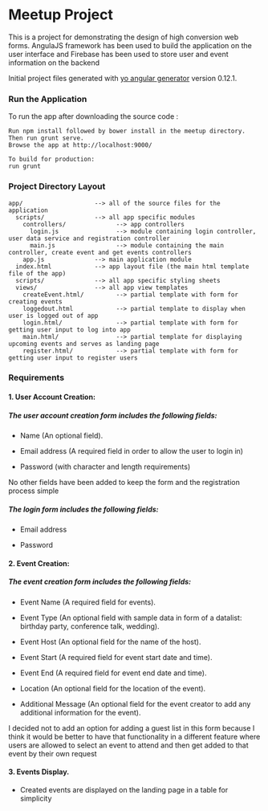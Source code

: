 # Meetup Project

This is a project for demonstrating the design of high conversion web forms. AngulaJS framework has been used to build the application on the user interface and Firebase has been used to store user and event information on the backend

Initial project files generated with [yo angular generator](https://github.com/yeoman/generator-angular)
version 0.12.1.

### Run the Application

To run the app after downloading the source code :

```
Run npm install followed by bower install in the meetup directory.
Then run grunt serve.
Browse the app at http://localhost:9000/

To build for production:
run grunt
```

### Project Directory Layout

```
app/                    --> all of the source files for the application
  scripts/              --> all app specific modules
    controllers/              --> app controllers
      login.js                --> module containing login controller, user data service and registration controller
      main.js                 --> module containing the main controller, create event and get events controllers
    app.js              --> main application module
  index.html            --> app layout file (the main html template file of the app)
  scripts/              --> all app specific styling sheets
  views/                --> all app view templates
    createEvent.html/         --> partial template with form for creating events
    loggedout.html            --> partial template to display when user is logged out of app
    login.html/               --> partial template with form for getting user input to log into app
    main.html/                --> partial template for displaying upcoming events and serves as landing page
    register.html/            --> partial template with form for getting user input to register users

```

### Requirements

#### 1. User Account Creation:

##### The user account creation form includes the following fields:

- Name (An optional field).

- Email address (A required field in order to allow the user to login in)

- Password (with character and length requirements)

No other fields have been added to keep the form and the registration process simple 

##### The login form includes the following fields:

- Email address

- Password 

#### 2. Event Creation:

##### The event creation form includes the following fields:

- Event Name (A required field for events).

- Event Type (An optional field with sample data in form of a datalist: birthday party, conference talk, wedding).

- Event Host  (An optional field for the name of the host).

- Event Start (A required field for event start date and time).

- Event End (A required field for event end date and time).

- Location  (An optional field for the location of the event).

- Additional Message  (An optional field for the event creator to add any additional information for the event).

I decided not to add an option for adding a guest list in this form because I think it would be better to have that functionality in a different feature where users are allowed to select an event to attend and then get added to that event by their own request

#### 3. Events Display.

- Created events are displayed on the landing page in a table for simplicity


[git]: http://git-scm.com/
[bower]: http://bower.io
[npm]: https://www.npmjs.org/
[node]: http://nodejs.org
[protractor]: https://github.com/angular/protractor
[jasmine]: http://jasmine.github.io
[karma]: http://karma-runner.github.io
[travis]: https://travis-ci.org/
[http-server]: https://github.com/nodeapps/http-server

[login]: http://stackoverflow.com/questions/27389157/firebaseauth-with-angular-user-login

[password]: https://www.firebase.com/docs/web/guide/login/password.html

[date]: https://docs.angularjs.org/api/ng/filter/date

[filtering]: http://stackoverflow.com/questions/16523076/angular-template-default-value-if-binding-null-undefined-with-filter

[dates]: http://stackoverflow.com/questions/30021133/how-do-you-save-a-date-field-in-firebase-using-angularfire

[autofill]: https://developers.google.com/web/updates/2015/06/checkout-faster-with-autofill?hl=en

[loading-ind]: https://github.com/gdi2290/angular-loading-bar